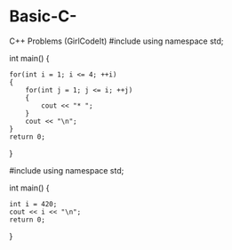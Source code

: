 # Basic-C-
C++ Problems (GirlCodeIt)
#include <iostream>
using namespace std;

int main()
{

    for(int i = 1; i <= 4; ++i)
    {
        for(int j = 1; j <= i; ++j)
        {
            cout << "* ";
        }
        cout << "\n";
    }
    return 0;
}

#include <iostream>
using namespace std;

int main()
{

    int i = 420;
    cout << i << "\n";
    return 0;
}
